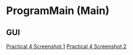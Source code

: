 # ProgramMain (Main)

## GUI

[Practical 4 Screenshot 1](../img/practical-04_01.png)
[Practical 4 Screenshot 2](../img/practical-04_02.png)